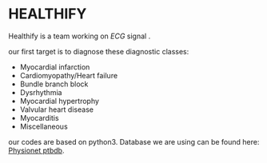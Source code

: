 # HEALTHIFY

Healthify is a team working on *ECG* signal . 

our first target is to diagnose these diagnostic classes:
* Myocardial infarction	
* Cardiomyopathy/Heart failure
* Bundle branch block
* Dysrhythmia	
* Myocardial hypertrophy
* Valvular heart disease
* Myocarditis
* Miscellaneous

our codes are based on python3.
Database we are using can be found here: [Physionet ptbdb](https://physionet.org/physiobank/database/ptbdb/).
